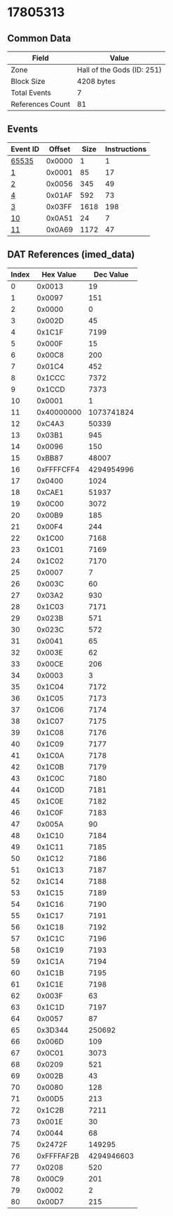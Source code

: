 # 17805313

## Common Data

| Field            | Value                      |
|------------------|----------------------------|
| Zone             | Hall of the Gods (ID: 251) |
| Block Size       | 4208 bytes                 |
| Total Events     | 7                          |
| References Count | 81                         |

## Events

| Event ID            | Offset   |   Size |   Instructions |
|---------------------|----------|--------|----------------|
| [65535](./65535.md) | 0x0000   |      1 |              1 |
| [1](./1.md)         | 0x0001   |     85 |             17 |
| [2](./2.md)         | 0x0056   |    345 |             49 |
| [4](./4.md)         | 0x01AF   |    592 |             73 |
| [3](./3.md)         | 0x03FF   |   1618 |            198 |
| [10](./10.md)       | 0x0A51   |     24 |              7 |
| [11](./11.md)       | 0x0A69   |   1172 |             47 |

## DAT References (imed_data)

|   Index | Hex Value   |   Dec Value |
|---------|-------------|-------------|
|       0 | 0x0013      |          19 |
|       1 | 0x0097      |         151 |
|       2 | 0x0000      |           0 |
|       3 | 0x002D      |          45 |
|       4 | 0x1C1F      |        7199 |
|       5 | 0x000F      |          15 |
|       6 | 0x00C8      |         200 |
|       7 | 0x01C4      |         452 |
|       8 | 0x1CCC      |        7372 |
|       9 | 0x1CCD      |        7373 |
|      10 | 0x0001      |           1 |
|      11 | 0x40000000  |  1073741824 |
|      12 | 0xC4A3      |       50339 |
|      13 | 0x03B1      |         945 |
|      14 | 0x0096      |         150 |
|      15 | 0xBB87      |       48007 |
|      16 | 0xFFFFCFF4  |  4294954996 |
|      17 | 0x0400      |        1024 |
|      18 | 0xCAE1      |       51937 |
|      19 | 0x0C00      |        3072 |
|      20 | 0x00B9      |         185 |
|      21 | 0x00F4      |         244 |
|      22 | 0x1C00      |        7168 |
|      23 | 0x1C01      |        7169 |
|      24 | 0x1C02      |        7170 |
|      25 | 0x0007      |           7 |
|      26 | 0x003C      |          60 |
|      27 | 0x03A2      |         930 |
|      28 | 0x1C03      |        7171 |
|      29 | 0x023B      |         571 |
|      30 | 0x023C      |         572 |
|      31 | 0x0041      |          65 |
|      32 | 0x003E      |          62 |
|      33 | 0x00CE      |         206 |
|      34 | 0x0003      |           3 |
|      35 | 0x1C04      |        7172 |
|      36 | 0x1C05      |        7173 |
|      37 | 0x1C06      |        7174 |
|      38 | 0x1C07      |        7175 |
|      39 | 0x1C08      |        7176 |
|      40 | 0x1C09      |        7177 |
|      41 | 0x1C0A      |        7178 |
|      42 | 0x1C0B      |        7179 |
|      43 | 0x1C0C      |        7180 |
|      44 | 0x1C0D      |        7181 |
|      45 | 0x1C0E      |        7182 |
|      46 | 0x1C0F      |        7183 |
|      47 | 0x005A      |          90 |
|      48 | 0x1C10      |        7184 |
|      49 | 0x1C11      |        7185 |
|      50 | 0x1C12      |        7186 |
|      51 | 0x1C13      |        7187 |
|      52 | 0x1C14      |        7188 |
|      53 | 0x1C15      |        7189 |
|      54 | 0x1C16      |        7190 |
|      55 | 0x1C17      |        7191 |
|      56 | 0x1C18      |        7192 |
|      57 | 0x1C1C      |        7196 |
|      58 | 0x1C19      |        7193 |
|      59 | 0x1C1A      |        7194 |
|      60 | 0x1C1B      |        7195 |
|      61 | 0x1C1E      |        7198 |
|      62 | 0x003F      |          63 |
|      63 | 0x1C1D      |        7197 |
|      64 | 0x0057      |          87 |
|      65 | 0x3D344     |      250692 |
|      66 | 0x006D      |         109 |
|      67 | 0x0C01      |        3073 |
|      68 | 0x0209      |         521 |
|      69 | 0x002B      |          43 |
|      70 | 0x0080      |         128 |
|      71 | 0x00D5      |         213 |
|      72 | 0x1C2B      |        7211 |
|      73 | 0x001E      |          30 |
|      74 | 0x0044      |          68 |
|      75 | 0x2472F     |      149295 |
|      76 | 0xFFFFAF2B  |  4294946603 |
|      77 | 0x0208      |         520 |
|      78 | 0x00C9      |         201 |
|      79 | 0x0002      |           2 |
|      80 | 0x00D7      |         215 |
